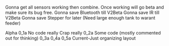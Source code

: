 Gonna get all sensors working then combine. Once working will go beta and make sure its bug free.
Gonna save Bluetooth till V2Beta
Gonna save IR till V2Beta
Gonna save Stepper for later (Need large enough tank to warant feeder)

Alpha
0_1a No code really Crap really
0_2a Some code (mostly commented out for thinking)
0_3a
0_4a
0_5a Current-Just organizing layout
